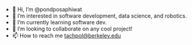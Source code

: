 - 👋 Hi, I’m @pondposaphiwat
- 👀 I’m interested in software development, data science, and robotics.
- 🌱 I’m currently learning software dev.
- 💞️ I’m looking to collaborate on any cool project!
- 📫 How to reach me tachpol@berkeley.edu

<!---
pondposaphiwat/pondposaphiwat is a ✨ special ✨ repository because its `README.md` (this file) appears on your GitHub profile.
You can click the Preview link to take a look at your changes.
--->

